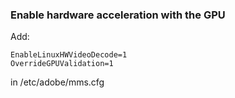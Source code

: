 ### Enable hardware acceleration with the GPU

Add:

	EnableLinuxHWVideoDecode=1
	OverrideGPUValidation=1

in /etc/adobe/mms.cfg
